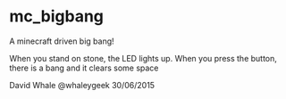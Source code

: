 # mc_bigbang
A minecraft driven big bang!

When you stand on stone, the LED lights up.
When you press the button, there is a bang and it clears some space

David Whale
@whaleygeek
30/06/2015

